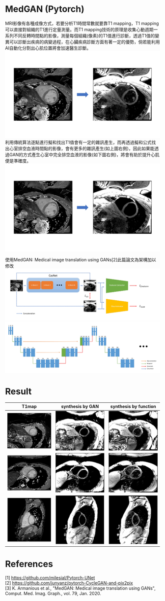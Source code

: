 # MedGAN (Pytorch)  
MRI影像有各種成像方式，若要分析T1時間常數就要靠T1 mapping，T1 mapping可以直接對組織的T1進行定量測量。而T1 mapping技術的原理是收集心動週期一系列不同反轉時間點的影像，測量每個組織(像素)的T1值進行診斷，透過T1值的變異可以診斷出疾病的病變過程，在心臟疾病診斷方面有著一定的優勢，倘若能利用AI自動化分割出心肌位置將會加速醫生診斷。  
![image](https://github.com/naiyu0609/MedGAN/blob/main/jpg/tra-pass.jpg)  
利用傳統算法逐點進行擬和找出T1值會有一定的雜訊產生，而再透過擬和公式找出心室排空血液時間點的影像，會有更多的雜訊產生(如上圖右側)，因此如果能透過GAN的方式產生心室中完全排空血液的影像(如下圖右側)，將會有助於提升心肌便是準確度。  
![image](https://github.com/naiyu0609/MedGAN/blob/main/jpg/gan-pass.jpg)  

使用MedGAN: Medical image translation using GANs[2]此篇論文為架構加以修改
![image](https://github.com/naiyu0609/MedGAN/blob/main/jpg/架構.JPG)  
![image](https://github.com/naiyu0609/MedGAN/blob/main/jpg/block構架.jpg)  

# Result
| T1map | synthesis by GAN | synthesis by function |
|:----------:|:----------:|:----------:|
|![image](https://github.com/naiyu0609/MedGAN/blob/main/jpg/t1map1.png)|![image](https://github.com/naiyu0609/MedGAN/blob/main/jpg/gan1.png)|![image](https://github.com/naiyu0609/MedGAN/blob/main/jpg/syn1.png)|  
|![image](https://github.com/naiyu0609/MedGAN/blob/main/jpg/t1map2.png)|![image](https://github.com/naiyu0609/MedGAN/blob/main/jpg/gan2.png)|![image](https://github.com/naiyu0609/MedGAN/blob/main/jpg/syn2.png)|  
|![image](https://github.com/naiyu0609/MedGAN/blob/main/jpg/t1map3.png)|![image](https://github.com/naiyu0609/MedGAN/blob/main/jpg/gan3.png)|![image](https://github.com/naiyu0609/MedGAN/blob/main/jpg/syn3.png)|  
# References
[1] https://github.com/milesial/Pytorch-UNet  
[2] https://github.com/junyanz/pytorch-CycleGAN-and-pix2pix  
[3] K. Armanious et al., "MedGAN: Medical image translation using GANs", Comput. Med. Imag. Graph., vol. 79, Jan. 2020.
